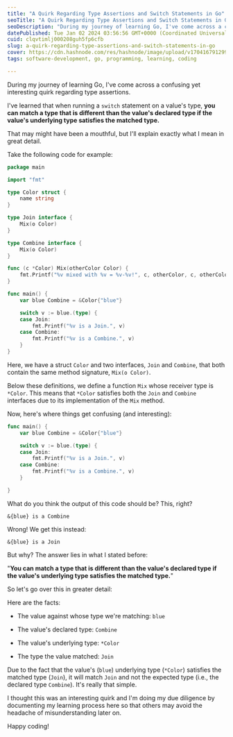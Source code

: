 ```yaml
---
title: "A Quirk Regarding Type Assertions and Switch Statements in Go"
seoTitle: "A Quirk Regarding Type Assertions and Switch Statements in Go"
seoDescription: "During my journey of learning Go, I've come across a confusing yet interesting quirk regarding type assertions."
datePublished: Tue Jan 02 2024 03:56:56 GMT+0000 (Coordinated Universal Time)
cuid: clqvtimlj000208guh5fp6cfb
slug: a-quirk-regarding-type-assertions-and-switch-statements-in-go
cover: https://cdn.hashnode.com/res/hashnode/image/upload/v1704167912990/a2d4e9ae-7f9f-49cd-9d57-c60f7ef82538.webp
tags: software-development, go, programming, learning, coding

---
```


During my journey of learning Go, I've come across a confusing yet interesting quirk regarding type assertions.

I've learned that when running a `switch` statement on a value's type, **you can match a type that is different than the value's declared type if the value's underlying type satisfies the matched type.**

That may might have been a mouthful, but I'll explain exactly what I mean in great detail.

Take the following code for example:

```go
package main

import "fmt"

type Color struct {
	name string
}

type Join interface {
	Mix(o Color)
}

type Combine interface {
	Mix(o Color)
}

func (c *Color) Mix(otherColor Color) {
	fmt.Printf("%v mixed with %v = %v-%v!", c, otherColor, c, otherColor)
}

func main() {
	var blue Combine = &Color{"blue"}

	switch v := blue.(type) {
	case Join: 
		fmt.Printf("%v is a Join.", v)
	case Combine: 
		fmt.Printf("%v is a Combine.", v)
	}
}
```

Here, we have a struct `Color` and two interfaces, `Join` and `Combine`, that both contain the same method signature, `Mix(o Color)`.

Below these definitions, we define a function `Mix` whose receiver type is `*Color`. This means that `*Color` satisfies both the `Join` and `Combine` interfaces due to its implementation of the `Mix` method.

Now, here's where things get confusing (and interesting):

```go
func main() {
	var blue Combine = &Color{"blue"}

	switch v := blue.(type) {
	case Join: 
		fmt.Printf("%v is a Join.", v)
	case Combine: 
		fmt.Printf("%v is a Combine.", v)
	}

}
```

What do you think the output of this code should be? This, right?

`&{blue} is a Combine`

Wrong! We get this instead:

`&{blue} is a Join`

But why? The answer lies in what I stated before:

"**You can match a type that is different than the value's declared type if the value's underlying type satisfies the matched type.**"

So let's go over this in greater detail:

Here are the facts:

* The value against whose type we're matching: `blue`
    
* The value's declared type: `Combine`
    
* The value's underlying type: `*Color`
    
* The type the value matched: `Join`
    

Due to the fact that the value's (`blue`) underlying type (`*Color`) satisfies the matched type (`Join`), it will match `Join` and not the expected type (i.e., the declared type `Combine`). It's really that simple.

I thought this was an interesting quirk and I'm doing my due diligence by documenting my learning process here so that others may avoid the headache of misunderstanding later on.

Happy coding!